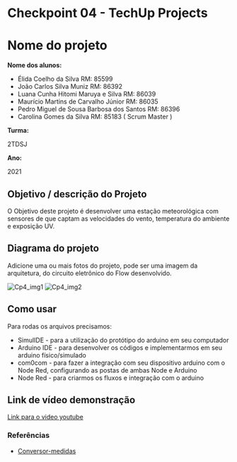 # Checkpoint 04 - TechUp Projects

# Nome do projeto 

**Nome dos alunos:** 

* Élida Coelho da Silva  RM: 85599
* João Carlos Silva Muniz   RM: 86392
* Luana Cunha Hitomi Maruya e Silva   RM: 86039
* Maurício Martins de Carvalho Júnior	RM: 86035
* Pedro Miguel de Sousa Barbosa dos Santos   RM: 86396
* Carolina Gomes da Silva  RM: 85183 ( Scrum Master )

**Turma:**

2TDSJ

**Ano:**

2021

## Objetivo / descrição do Projeto

O Objetivo deste projeto é desenvolver uma estação meteorológica com sensores de que captam as velocidades do vento, temperatura do ambiente e exposição UV.

## Diagrama do projeto

Adicione uma ou mais fotos do projeto, pode ser uma imagem da arquitetura, do circuito eletrônico do Flow desenvolvido. 

![Cp4_img1](https://user-images.githubusercontent.com/85368338/130530291-9c560638-e5dc-4d62-8db8-b3d0ddd6419e.jpeg)
![Cp4_img2](https://user-images.githubusercontent.com/85368338/130530294-c5808767-3d59-41a5-afb0-12468987930b.jpeg)

## Como usar 

Para rodas os arquivos precisamos: 

* SimulIDE - para a utilização do protótipo do arduino em seu computador
* Arduino IDE - para desenvolver os códigos e implementarmos em seu arduino físico/simulado
* com0com - para fazer a integração com seu dispositivo arduino com o Node Red, configurando as postas de ambas Node e Arduino
* Node Red - para criarmos os fluxos e integração com o arduino

## Link de vídeo demonstração

[Link para o video youtube](https://youtu.be/t1dduP8XNuk)


### Referências 

* [Conversor-medidas](https://www.converter-unidades.info/Converter+rad+s+de+Revolucoes+por+minuto.php)
